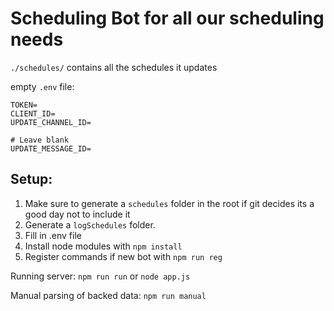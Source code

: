 # Scheduling Bot for all our scheduling needs

`./schedules/` contains all the schedules it updates

empty `.env` file:

```
TOKEN=
CLIENT_ID=
UPDATE_CHANNEL_ID=

# Leave blank
UPDATE_MESSAGE_ID=
```

## Setup:
1. Make sure to generate a `schedules` folder in the root if git decides its a good day not to include it
2. Generate a `logSchedules` folder.
3. Fill in .env file
4. Install node modules with `npm install`
5. Register commands if new bot with `npm run reg`

Running server:
`npm run run` or `node app.js`

Manual parsing of backed data:
`npm run manual`